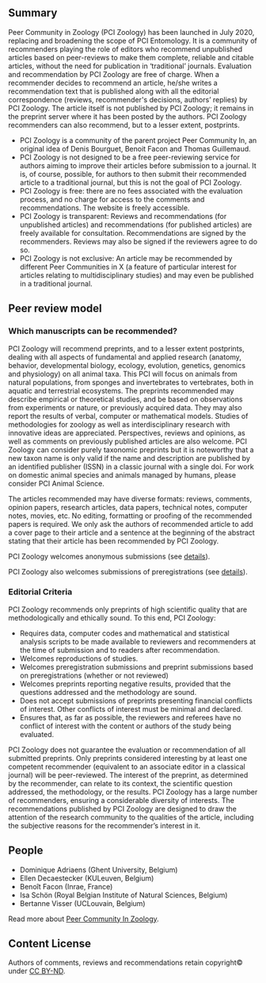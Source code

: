 ## Summary

Peer Community in Zoology (PCI Zoology) has been launched in July 2020, replacing and broadening the scope of PCI Entomology. It is a community of recommenders playing the role of editors who recommend unpublished articles based on peer-reviews to make them complete, reliable and citable articles, without the need for publication in ‘traditional’ journals. Evaluation and recommendation by PCI Zoology are free of charge. When a recommender decides to recommend an article, he/she writes a recommendation text that is published along with all the editorial correspondence (reviews, recommender's decisions, authors’ replies) by PCI Zoology. The article itself is not published by PCI Zoology; it remains in the preprint server where it has been posted by the authors. PCI Zoology recommenders can also recommend, but to a lesser extent, postprints.

*   PCI Zoology is a community of the parent project Peer Community In, an original idea of Denis Bourguet, Benoit Facon and Thomas Guillemaud.
*   PCI Zoology is not designed to be a free peer-reviewing service for authors aiming to improve their articles before submission to a journal. It is, of course, possible, for authors to then submit their recommended article to a traditional journal, but this is not the goal of PCI Zoology.
*   PCI Zoology is free: there are no fees associated with the evaluation process, and no charge for access to the comments and recommendations. The website is freely accessible.
*   PCI Zoology is transparent: Reviews and recommendations (for unpublished articles) and recommendations (for published articles) are freely available for consultation. Recommendations are signed by the recommenders. Reviews may also be signed if the reviewers agree to do so.
*   PCI Zoology is not exclusive: An article may be recommended by different Peer Communities in X (a feature of particular interest for articles relating to multidisciplinary studies) and may even be published in a traditional journal.

## Peer review model

### Which manuscripts can be recommended?

PCI Zoology will recommend preprints, and to a lesser extent postprints, dealing with all aspects of fundamental and applied research (anatomy, behavior, developmental biology, ecology, evolution, genetics, genomics and physiology) on all animal taxa. This PCI will focus on animals from natural populations, from sponges and invertebrates to vertebrates, both in aquatic and terrestrial ecosystems. The preprints recommended may describe empirical or theoretical studies, and be based on observations from experiments or nature, or previously acquired data. They may also report the results of verbal, computer or mathematical models. Studies of methodologies for zoology as well as interdisciplinary research with innovative ideas are appreciated. Perspectives, reviews and opinions, as well as comments on previously published articles are also welcome. PCI Zoology can consider purely taxonomic preprints but it is noteworthy that a new taxon name is only valid if the name and description are published by an identified publisher (ISSN) in a classic journal with a single doi. For work on domestic animal species and animals managed by humans, please consider PCI Animal Science.

The articles recommended may have diverse formats: reviews, comments, opinion papers, research articles, data papers, technical notes, computer notes, movies, etc. No editing, formatting or proofing of the recommended papers is required. We only ask the authors of recommended article to add a cover page to their article and a sentence at the beginning of the abstract stating that their article has been recommended by PCI Zoology.

PCI Zoology welcomes anonymous submissions (see [details](https://zool.peercommunityin.org/about/help_generic/for%20authors)).

PCI Zoology also welcomes submissions of preregistrations (see [details](https://zool.peercommunityin.org/about/help_practical#To%20submit%20a%20preregistration%20of%20a%20study)).

### Editorial Criteria

PCI Zoology recommends only preprints of high scientific quality that are methodologically and ethically sound. To this end, PCI Zoology:

*   Requires data, computer codes and mathematical and statistical analysis scripts to be made available to reviewers and recommenders at the time of submission and to readers after recommendation.
*   Welcomes reproductions of studies.
*   Welcomes preregistration submissions and preprint submissions based on preregistrations (whether or not reviewed)
*   Welcomes preprints reporting negative results, provided that the questions addressed and the methodology are sound.
*   Does not accept submissions of preprints presenting financial conflicts of interest. Other conflicts of interest must be minimal and declared.
*   Ensures that, as far as possible, the reviewers and referees have no conflict of interest with the content or authors of the study being evaluated.

PCI Zoology does not guarantee the evaluation or recommendation of all submitted preprints. Only preprints considered interesting by at least one competent recommender (equivalent to an associate editor in a classical journal) will be peer-reviewed. The interest of the preprint, as determined by the recommender, can relate to its context, the scientific question addressed, the methodology, or the results. PCI Zoology has a large number of recommenders, ensuring a considerable diversity of interests. The recommendations published by PCI Zoology are designed to draw the attention of the research community to the qualities of the article, including the subjective reasons for the recommender’s interest in it.

## People

*   Dominique Adriaens (Ghent University, Belgium)
*   Ellen Decaestecker (KULeuven, Belgium)
*   Benoît Facon (Inrae, France)
*   Isa Schön (Royal Belgian Institute of Natural Sciences, Belgium)
*   Bertanne Visser (UCLouvain, Belgium)

Read more about [Peer Community In Zoology](https://zool.peercommunityin.org/about/about).

## Content License

Authors of comments, reviews and recommendations retain copyright© under [CC BY-ND](https://creativecommons.org/licenses/by-nd/4.0/).
